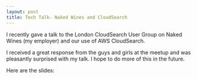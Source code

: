 ```yaml
---
layout: post
title: Tech Talk- Naked Wines and CloudSearch
---
```


I recently gave a talk to the London CloudSearch User Group on Naked
Wines (my employer) and our use of AWS CloudSearch.








I received a great response from the guys and girls at the meetup and
was pleasantly surprised with my talk. I hope to do more of this in the
future.










Here are the slides:













 









